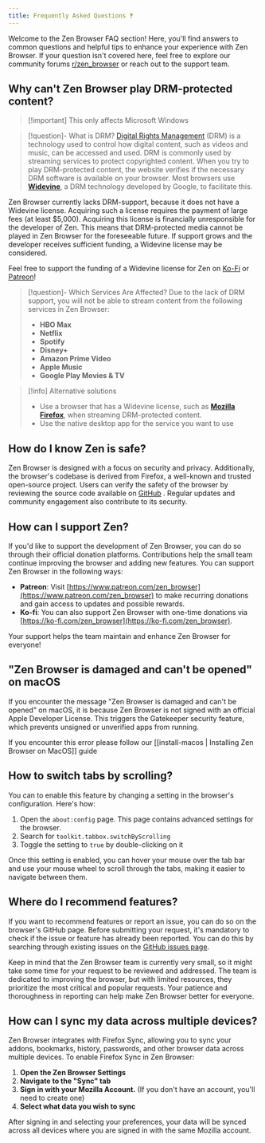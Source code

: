 ```yaml
---
title: Frequently Asked Questions ❓
---
```

Welcome to the Zen Browser FAQ section! Here, you'll find answers to common questions and helpful tips to enhance your experience with Zen Browser. If your question isn't covered here, feel free to explore our community forums [r/zen_browser](https://www.reddit.com/r/zen_browser) or reach out to the support team.

## Why can't Zen Browser play DRM-protected content?
> [!important] This only affects Microsoft Windows

> [!question]- What is DRM?
> [Digital Rights Management](https://wikipedia.org/wiki/Digital_rights_management) (DRM) is a technology used to control how digital content, such as videos and music, can be accessed and used. DRM is commonly used by streaming services to protect copyrighted content. When you try to play DRM-protected content, the website verifies if the necessary DRM software is available on your browser. Most browsers use [**Widevine**](www.widevine.com), a DRM technology developed by Google, to facilitate this.

Zen Browser currently lacks DRM-support, because it does not have a Widevine license. Acquiring such a license requires the payment of large fees (at least $5,000). Acquiring this license is financially unresponsible for the developer of Zen. This means that DRM-protected media cannot be played in Zen Browser for the foreseeable future. If support grows and the developer receives sufficient funding, a Widevine license may be considered.

Feel free to support the funding of a Widevine license for Zen on [Ko-Fi](https://ko-fi.com/zen_browser) or [Patreon](https://www.patreon.com/zen_browser)!

> [!question]- Which Services Are Affected?
>Due to the lack of DRM support, you will not be able to stream content from the following services in Zen Browser:
>- **HBO Max**
>- **Netflix**
>- **Spotify**
>- **Disney+**
>- **Amazon Prime Video**
>- **Apple Music**
>- **Google Play Movies & TV**

> [!info] Alternative solutions
> * Use a browser that has a Widevine license, such as [**Mozilla Firefox**](www.mozilla.org/firefox/), when streaming DRM-protected content.
> * Use the native desktop app for the service you want to use

## How do I know Zen is safe?

Zen Browser is designed with a focus on security and privacy. Additionally, the browser's codebase is derived from Firefox, a well-known and trusted open-source project. Users can verify the safety of the browser by reviewing the source code available on [GitHub](https://github.com/zen-browser/desktop) . Regular updates and community engagement also contribute to its security.

## How can I support Zen?

If you'd like to support the development of Zen Browser, you can do so through their official donation platforms. Contributions help the small team continue improving the browser and adding new features. You can support Zen Browser in the following ways:

- **Patreon**: Visit [https://www.patreon.com/zen_browser](https://www.patreon.com/zen_browser) to make recurring donations and gain access to updates and possible rewards.
- **Ko-fi**: You can also support Zen Browser with one-time donations via [https://ko-fi.com/zen_browser](https://ko-fi.com/zen_browser).

Your support helps the team maintain and enhance Zen Browser for everyone!

## "Zen Browser is damaged and can't be opened" on macOS
If you encounter the message "Zen Browser is damaged and can't be opened" on macOS, it is because Zen Browser is not signed with an official Apple Developer License. This triggers the Gatekeeper security feature, which prevents unsigned or unverified apps from running.

If you encounter this error please follow our [[install-macos | Installing Zen Browser on MacOS]] guide

## How to switch tabs by scrolling?
You can to enable this feature by changing a setting in the browser's configuration. Here's how:

1. Open the `about:config` page. This page contains advanced settings for the browser.
2. Search for `toolkit.tabbox.switchByScrolling`
3. Toggle the setting to `true` by double-clicking on it

Once this setting is enabled, you can hover your mouse over the tab bar and use your mouse wheel to scroll through the tabs, making it easier to navigate between them.

## Where do I recommend features?

If you want to recommend features or report an issue, you can do so on the browser's GitHub page. Before submitting your request, it's mandatory to check if the issue or feature has already been reported. You can do this by searching through existing issues on the [GitHub issues page](https://github.com/zen-browser/desktop/issues).

Keep in mind that the Zen Browser team is currently very small, so it might take some time for your request to be reviewed and addressed. The team is dedicated to improving the browser, but with limited resources, they prioritize the most critical and popular requests. Your patience and thoroughness in reporting can help make Zen Browser better for everyone.

## How can I sync my data across multiple devices?

Zen Browser integrates with Firefox Sync, allowing you to sync your addons, bookmarks, history, passwords, and other browser data across multiple devices. To enable Firefox Sync in Zen Browser:

1. **Open the Zen Browser Settings**
2. **Navigate to the "Sync" tab**
3. **Sign in with your Mozilla Account.** (If you don't have an account, you'll need to create one)
4. **Select what data you wish to sync**

After signing in and selecting your preferences, your data will be synced across all devices where you are signed in with the same Mozilla account.
